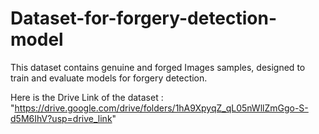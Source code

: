# Dataset-for-forgery-detection-model
This dataset contains genuine and forged Images samples, designed to train and evaluate models for forgery detection. 

Here is the Drive Link of the dataset : "https://drive.google.com/drive/folders/1hA9XpyqZ_qL05nWllZmGgo-S-d5M6IhV?usp=drive_link"
